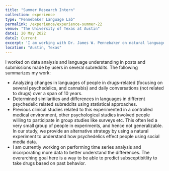 ```yaml
---
title: "Summer Research Intern"
collection: experience
type: "Pennebaker Language Lab"
permalink: /experience/experience-summer-22
venue: "The University of Texas at Austin"
date1: 20 May 2022
date2: Current 
excerpt: 'I am working with Dr. James W. Pennebaker on natural language understanding in social media, specifically analyzing psychological, linguistic and topical dimensions of data'
location: "Austin, Texas"
---
```


I worked on data analysis and language understanding in posts and submissions made by users in several subreddits. 
The following summarizes my work:
- Analyzing changes in languages of people in drugs-related (focusing on several psychedelics, and cannabis) and daily conversations (not related to drugs) over a span of 10 years. 
- Determined similarities and differences in languages in different psychedelic related subreddits using statistical approaches.
- Previous clinical studies related to this experimented in a controlled medical environment, other psychological studies involved people willing to participate in group studies like surveys etc. This often led a very small group of people in experiments, and hence not generalizable. In our study, we provide an alternative strategy by using a natural experiment to understand how psychedelics effect people using social media data. 
- I am currently working on performing time series analysis and incorporating more data to better understand the differences. The overarching goal here is a way to be able to predict subsceptibitlity to take drugs based on past behavior. 

<!-- 
Heading 1
======

Heading 2
======

Heading 3
====== -->
